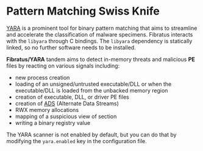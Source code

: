 # Pattern Matching Swiss Knife

[YARA](https://virustotal.github.io/yara/) is a prominent tool for binary pattern matching that aims to streamline and accelerate the classification of malware specimens. Fibratus interacts with the `libyara` through C bindings. The `libyara` dependency is statically linked, so no further software needs to be installed.

**Fibratus/YARA** tandem aims to detect in-memory threats and malicious **PE** files by reacting on various signals including:

- new process creation
- loading of an unsigned/untrusted executable/DLL or when the executable/DLL is loaded from the unbacked memory region
- creation of executable, DLL, or driver PE files
- creation of [ADS](https://learn.microsoft.com/en-us/openspecs/windows_protocols/ms-fscc/e2b19412-a925-4360-b009-86e3b8a020c8) (Alternate Data Streams)
- RWX memory allocations
- mapping of a suspicious view of section
- writing a binary registry value

The YARA scanner is not enabled by default, but you can do that by modifying the `yara.enabled` key in the configuration file.

